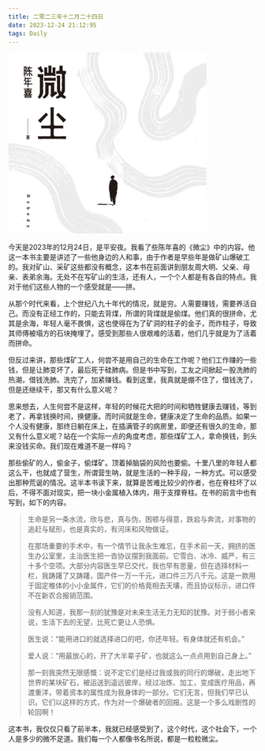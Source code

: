 ```yaml
---
title: 二零二三年十二月二十四日
date: 2023-12-24 21:12:95
tags: Daily
---
```


![2023-12-24](assets/2023-12-24.jpg)

今天是2023年的12月24日，是平安夜。我看了些陈年喜的《微尘》中的内容。他这一本书主要是讲述了一些他身边的人和事，由于作者是早些年是做矿山爆破工的。我对矿山、采矿这些都没有概念，这本书在前面讲到朋友周大明、父亲、母亲、表弟余海。无处不在写矿山的生活，还有人，一个个人都是有各自的特点。我对于他们这些人物的一个感受就是——拼。

从那个时代来看，上个世纪八九十年代的情况，就是穷。人需要赚钱，需要养活自己。而没有正经工作的，只能去背煤，所谓的背煤就是偷煤。他们真的很拼命，尤其是余海，年轻人毫不畏惧，这也使得在为了矿洞的柱子的金子，而炸柱子，导致其师傅被塌方的石块掩埋了。感受到那些人很艰难的活着，他们几乎就是为了活着而拼命。

但反过来讲，那些煤矿工人，何尝不是用自己的生命在工作呢？他们工作赚的一些钱，但是让肺变坏了，最后死于硅肺病。但是书中写到，工友之间掀起一股洗肺的热潮，借钱洗肺。洗完了，加紧赚钱。看到这里，我真就是绷不住了，借钱洗了，但是还继续干，那又有什么意义呢？

思来想去，人生何尝不是这样，年轻的时候花大把的时间和牺牲健康去赚钱，等到老了，再拿钱换时间，换健康。而时间就是生命，健康决定了生命的品质。如果一个人没有健康，那终日躺在床上，在插满管子的病房里，即便还有很久的生命，那又有什么意义呢？站在一个实际一点的角度考虑，那些煤矿工人，拿命换钱，到头来没钱买命。我们现在难道不是一样吗？

那些偷矿的人，偷金子，偷煤矿。顶着掉脑袋的风险也要偷。十里八里的年轻人都这么干，也就成了营生，所谓营生呐，就是生活的一种手段，一种方式。可以感受出那种荒诞的情况。这半本书读下来，就算是苦难比较少的作者，也在脊柱坏了以后，不得不面对现实，把一块小金属植入体内，用于支撑脊柱。在书的前言中也有写到，如下的内容。

> 生命是另一条水流，欣与悲，真与伪，困顿与得意，跌宕与奔流，对事物的追赶与赋形，也是真实的，有河床和风物做证。
>
> 在那场重要的手术中，有一个情节让我永生难忘，在手术前一天，拥挤的医生办公室里，主治医生把一沓协议摆到我面前。它雪白、冰冷、威严，有三十多个空项。大部分内容医生早已交代，我也早有思量，但在选择材料一栏，我踌躇了又踌躇，国产件一万一千元，进口件三万八千元。这是一款用于固定椎体的小小金属件，它们的价格竟相去天壤，而且协议标示，进口件不在新农合报销范围。
>
> 没有人知道，我那一刻的犹豫是对未来生活无力无知的犹豫。对于弱小者来说，生活下去的无望，比死亡更让人恐惧。
>
> 医生说：“能用进口的就选择进口的吧，你还年轻。有身体就还有机会。”
>
> 爱人说：“用最放心的，开了大半辈子矿，也就这么一点点用到自己身上。”
>
> 那一刻我突然无限感慨：说不定它们是经过我或我的同行的爆破，走出地下世界的某块矿石，被运送到遥远彼岸，经过冶炼、加工，变成医疗用品，再渡重洋，带着资本的属性成为我身体的一部分。它们无言，但我们早已认识。它们以这样的方式，作为对一个爆破者的回报。这是一个多么戏剧性的轮回啊！

这本书，我仅仅只看了前半本，我就已经感受到了，这个时代，这个社会下，一个人是多少的微不足道。我们每一个人都像书名所说，都是一粒粒微尘。
